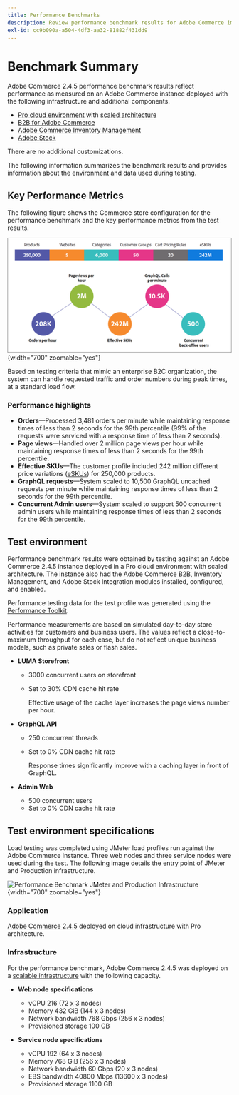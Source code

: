 ```yaml
---
title: Performance Benchmarks
description: Review performance benchmark results for Adobe Commerce implementations hosted on Adobe cloud infrastructure.
exl-id: cc9b090a-a504-4df3-aa32-81882f431dd9
---
```

# Benchmark Summary

Adobe Commerce 2.4.5 performance benchmark results reflect performance as measured on an Adobe Commerce instance deployed with the following infrastructure and additional components.
- [Pro cloud environment](https://experienceleague.adobe.com/docs/commerce-cloud-service/user-guide/architecture/pro-architecture.html) with [scaled architecture](https://experienceleague.adobe.com/docs/commerce-cloud-service/user-guide/architecture/scaled-architecture.html)
- [B2B for Adobe Commerce](https://experienceleague.adobe.com/docs/commerce-admin/b2b/introduction.html)
- [Adobe Commerce Inventory Management](https://experienceleague.adobe.com/docs/commerce-admin/inventory/introduction.html)
- [Adobe Stock](https://experienceleague.adobe.com/docs/commerce-admin/content-design/media/adobe-stock/adobe-stock.html)

There are no additional customizations.

The following information summarizes the benchmark results and provides information about the environment and data used during testing.

## Key Performance Metrics

The following figure shows the Commerce store configuration for the performance benchmark and the key performance metrics from the test results.

![Performance Benchmark JMeter and Production Infrastructure](../../../assets/performance/images/performance-benchmark-kpis-245-cloud.png){width="700" zoomable="yes"}

Based on testing criteria that mimic an enterprise B2C organization, the system can handle requested traffic and order numbers during peak times, at a standard load flow.

### Performance highlights

- **Orders**—Processed 3,481 orders per minute while maintaining response times of less than 2 seconds for the 99th percentile (99% of the requests were serviced with a response time of less than 2 seconds).
- **Page views**—Handled over 2 million page views per hour while maintaining response times of less than 2 seconds for the 99th percentile.
- **Effective SKUs**—The customer profile included 242 million different price variations (<a href="https://experienceleague.adobe.com/docs/commerce-operations/implementation-playbook/best-practices/planning/product-sku-limits.html">eSKUs</a>) for 250,000 products.
- **GraphQL requests**—System scaled to 10,500 GraphQL uncached requests per minute while maintaining response times of less than 2 seconds for the 99th percentile.
- **Concurrent Admin users**—System scaled to support 500 concurrent admin users while maintaining response times of less than 2 seconds for the 99th percentile.

## Test environment

Performance benchmark results were obtained by testing against an Adobe Commerce 2.4.5 instance deployed in a Pro cloud environment with scaled architecture. The instance also had the Adobe Commerce B2B, Inventory Management, and Adobe Stock Integration modules installed, configured, and enabled.

Performance testing data for the test profile was generated using the <a href="https://experienceleague.adobe.com/docs/commerce-operations/configuration-guide/cli/generate-data.html">Performance Toolkit</a>.

Performance measurements are based on simulated day-to-day store activities for customers and business users. The values reflect a close-to-maximum throughput for each case, but do not reflect unique business models, such as private sales or flash sales.

- **LUMA Storefront**
  - 3000 concurrent users on storefront
  - Set to 30% CDN cache hit rate

    Effective usage of the cache layer increases the page views number per hour.

- **GraphQL API**
  - 250 concurrent threads
  - Set to 0% CDN cache hit rate

    Response times significantly improve with a caching layer in front of GraphQL.

- **Admin Web**
  - 500 concurrent users
  - Set to 0% CDN cache hit rate

## Test environment specifications

Load testing was completed using JMeter load profiles run against the Adobe Commerce instance. Three web nodes and three service nodes were used during the test. The following image details the entry point of JMeter and Production infrastructure.

![Performance Benchmark JMeter and Production Infrastructure](https://git.corp.adobe.com/storage/user/43354/files/4d801e3e-96b7-4193-b94f-12571263b495){width="700" zoomable="yes"}

### Application

<a href="https://experienceleague.adobe.com/docs/commerce-operations/release/notes/adobe-commerce/2-4-5.html">Adobe Commerce 2.4.5</a> deployed on cloud infrastructure with Pro architecture.

### Infrastructure

For the performance benchmark, Adobe Commerce 2.4.5 was deployed on a [scalable infrastructure](https://experienceleague.adobe.com/docs/commerce-cloud-service/user-guide/architecture/scaled-architecture.html) with the following capacity.

- **Web node specifications**
  - vCPU 216 (72 x 3 nodes)
  - Memory 432 GiB (144 x 3 nodes)
  - Network bandwidth 768 Gbps (256 x 3 nodes)
  - Provisioned storage 100 GB

- **Service node specifications**
  - vCPU 192 (64 x 3 nodes)
  - Memory 768 GiB (256 x 3 nodes)
  - Network bandwidth 60 Gbps (20 x 3 nodes)
  - EBS bandwidth 40800 Mbps (13600 x 3 nodes)
  - Provisioned storage 1100 GB
